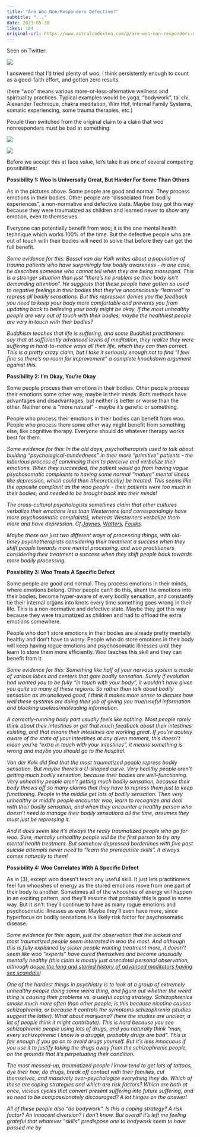 ```yaml
---
title: "Are Woo Non-Responders Defective?"
subtitle: "..."
date: 2023-05-30
likes: 184
original-url: https://www.astralcodexten.com/p/are-woo-non-responders-defective
---
```

Seen on Twitter:

[![](https://substackcdn.com/image/fetch/w_1456,c_limit,f_auto,q_auto:good,fl_progressive:steep/https%3A%2F%2Fsubstack-post-media.s3.amazonaws.com%2Fpublic%2Fimages%2F22bc12a1-6903-4aa8-b7f5-edb01d9d3959_600x156.png)](https://substackcdn.com/image/fetch/f_auto,q_auto:good,fl_progressive:steep/https%3A%2F%2Fsubstack-post-media.s3.amazonaws.com%2Fpublic%2Fimages%2F22bc12a1-6903-4aa8-b7f5-edb01d9d3959_600x156.png)

I answered that I’d tried plenty of woo, I think persistently enough to count as a good-faith effort, and gotten zero results.

(here “woo” means various more-or-less-alternative wellness and spirituality practices. Typical examples would be yoga, “bodywork”, tai chi, Alexander Technique, chakra meditation, Wim Hof, Internal Family Systems, somatic experiencing, some trauma therapies, etc.)

People then switched from the original claim to a claim that woo nonresponders must be bad at something:

[![](https://substackcdn.com/image/fetch/w_1456,c_limit,f_auto,q_auto:good,fl_progressive:steep/https%3A%2F%2Fsubstack-post-media.s3.amazonaws.com%2Fpublic%2Fimages%2F85de2342-49a1-4f3a-8c9f-6a8a0a5fb4ce_594x154.png)](https://substackcdn.com/image/fetch/f_auto,q_auto:good,fl_progressive:steep/https%3A%2F%2Fsubstack-post-media.s3.amazonaws.com%2Fpublic%2Fimages%2F85de2342-49a1-4f3a-8c9f-6a8a0a5fb4ce_594x154.png)

[![](https://substackcdn.com/image/fetch/w_1456,c_limit,f_auto,q_auto:good,fl_progressive:steep/https%3A%2F%2Fsubstack-post-media.s3.amazonaws.com%2Fpublic%2Fimages%2F02ca3095-90cf-4e4b-9f3a-48e5c2e36077_595x359.png)](https://substackcdn.com/image/fetch/f_auto,q_auto:good,fl_progressive:steep/https%3A%2F%2Fsubstack-post-media.s3.amazonaws.com%2Fpublic%2Fimages%2F02ca3095-90cf-4e4b-9f3a-48e5c2e36077_595x359.png)

Before we accept this at face value, let’s take it as one of several competing possibilities:

 **Possibility 1: Woo Is Universally Great, But Harder For Some Than Others**

As in the pictures above. Some people are good and normal. They process emotions in their bodies. Other people are “dissociated from bodily experiences”, a non-normative and defective state. Maybe they got this way because they were traumatized as children and learned never to show any emotion, even to themselves. 

Everyone can potentially benefit from woo; it is the one mental health technique which works 100% of the time. But the defective people who are out of touch with their bodies will need to solve that before they can get the full benefit.

 _Some evidence for this: Bessel van der Kolk writes about a population of trauma patients who have surprisingly low bodily awareness - in one case, he describes someone who cannot tell when they are being massaged. This is a stronger situation than just “there’s no problem so their body isn’t demanding attention”. He suggests that these people have gotten so used to negative feelings in their bodies that they’ve unconsciously “learned” to repress all bodily sensations. But this repression denies you the feedback you need to keep your body more comfortable and prevents you from updating back to believing your body might be okay. If the most unhealthy people are very out of touch with their bodies, maybe the healthiest people are very in touch with their bodies?_

 _Buddhism teaches that life is suffering, and some Buddhist practitioners say that at sufficiently advanced levels of meditation, they realize they were suffering in hard-to-notice ways all their life, which they can then correct. This is a pretty crazy claim, but I take it seriously enough not to find “I feel fine so there’s no room for improvement” a complete knockdown argument against this._

 **Possibility 2: I’m Okay, You’re Okay**

Some people process their emotions in their bodies. Other people process their emotions some other way, maybe in their minds. Both methods have advantages and disadvantages, but neither is better or worse than the other. Neither one is “more natural” - maybe it’s genetic or something. 

People who process their emotions in their bodies can benefit from woo. People who process them some other way might benefit from something else, like cognitive therapy. Everyone should do whatever therapy works best for them.

 _Some evidence for this: In the old days, psychotherapists used to talk about building “psychological-mindedness” in their more “primitive” patients - the laborious process of convincing them to perceive and verbalize their emotions. When they succeeded, the patient would go from having vague psychosomatic complaints to having some normal “mature” mental illness like depression, which could then (theoretically) be treated. This seems like the opposite complaint as the woo people - their patients were too much in their bodies, and needed to be brought back into their minds!_

 _The cross-cultural psychologists sometimes claim that other cultures verbalize their emotions less than Westerners (and correspondingly have more psychosomatic complaints), whereas Westerners verbalize them more and have depression. Cf.[Jaynes](https://slatestarcodex.com/2020/06/01/book-review-origin-of-consciousness-in-the-breakdown-of-the-bicameral-mind/), [Watters](https://astralcodexten.substack.com/p/book-review-crazy-like-us), [Foulks](https://astralcodexten.substack.com/p/book-review-the-arctic-hysterias)._

 _Maybe these are just two different ways of processing things, with old-timey psychotherapists considering their treatment a success when they shift people towards more mental processing, and woo practitioners considering their treatment a success when they shift people back towards more bodily processing._

 **Possibility 3: Woo Treats A Specific Defect**

Some people are good and normal. They process emotions in their minds, where emotions belong. Other people can’t do this, shunt the emotions into their bodies, become hyper-aware of every bodily sensation, and constantly tie their internal organs into knots every time something goes wrong in their life. This is a non-normative and defective state. Maybe they got this way because they were traumatized as children and had to offload the extra emotions somewhere.

People who don’t store emotions in their bodies are already pretty mentally healthy and don’t have to worry. People who do store emotions in their body will keep having rogue emotions and psychosomatic illnesses until they learn to store them more efficiently. Woo teaches this skill and they can benefit from it.

 _Some evidence for this: Something like half of your nervous system is made of various lobes and centers that gate bodily sensation. Surely if evolution had wanted you to be fully “in touch with your body”, it wouldn’t have given you quite so many of these regions. So rather than talk about bodily sensation as an unalloyed good, I think it makes more sense to discuss how well these systems are doing their job of giving you true/useful information and blocking useless/misleading information._

 _A correctly-running body part usually feels like nothing. Most people rarely think about their intestines or get that much feedback about their intestines existing, and that means their intestines are working great. If you’re acutely aware of the state of your intestines at any given moment, this doesn’t mean you’re “extra in touch with your intestines”, it means something is wrong and maybe you should go to the hospital._

 _Van der Kolk did find that the most traumatized people repress bodily sensation. But maybe there’s a U-shaped curve. Very healthy people aren’t getting much bodily sensation, because their bodies are well-functioning. Very unhealthy people aren’t getting much bodily sensation, because their body throws off so many alarms that they have to repress them just to keep functioning. People in the middle get lots of bodily sensation. Then very unhealthy or middle people encounter woo, learn to recognize and deal with their bodily sensation, and when they encounter a healthy person who doesn’t need to manage their bodily sensations all the time, assumes they must just be repressing it._

 _And it does seem like it’s always the really traumatized people who go for woo. Sure, mentally unhealthy people will be the first person to try any mental health treatment. But somehow depressed borderlines with five past suicide attempts never need to “learn the prerequisite skills”. It always comes naturally to them!_

 **Possibility 4: Woo Correlates With A Specific Defect**

As in (3), except woo doesn’t teach any useful skill. It just lets practitioners feel fun whooshes of energy as the stored emotions move from one part of their body to another. Sometimes all of the whooshes of energy will happen in an exciting pattern, and they’ll assume that probably this is good in some way. But it isn’t: they’ll continue to have as many rogue emotions and psychosomatic illnesses as ever. Maybe they’ll even have more, since hyperfocus on bodily sensations is a likely risk factor for psychosomatic disease.

 _Some evidence for this: again, just the observation that the sickest and most traumatized people seem interested in woo the most. And although this is fully explained by sicker people wanting treatment more, it doesn’t seem like woo “experts” have cured themselves and become unusually mentally healthy (this claim is mostly just anecdotal personal observation, although do[see the long and storied history of advanced meditators having sex scandals](https://slatestarcodex.com/2019/10/16/is-enlightenment-compatible-with-sex-scandals/))_

 _One of the hardest things in psychiatry is to look at a group of extremely unhealthy people doing some weird thing, and figure out whether the weird thing is causing their problems vs. a useful coping strategy. Schizophrenics smoke much more often than other people; is this because nicotine causes schizophrenia, or because it controls the symptoms schizophrenia (studies suggest the latter). What about marijuana? (here the studies are unclear, a lot of people think it might contribute). This is hard because you see schizophrenic people using lots of drugs, and you naturally think “man, every schizophrenic I know is a druggie, probably drugs are bad”. This is fair enough if you go on to avoid drugs yourself. But it’s less innocuous if you use it to justify taking the drugs away from the schizophrenic people, on the grounds that it’s perpetuating their condition._

 _The most messed-up, traumatized people I know tend to get lots of tattoos, dye their hair, do drugs, break off contact with their families, cut themselves, and massively over-psychologize everything they do. Which of these are coping strategies and which are risk factors? Which are both at once, vicious cycles that convert present suffering into future suffering, and so need to be compassionately discouraged? A lot hinges on the answer!_

 _All of these people also “do bodywork”. Is this a coping strategy? A risk factor? An innocent diversion? I don’t know. But overall it’s left me feeling grateful that whatever “skills” predispose one to bodywork seem to have passed me by_
